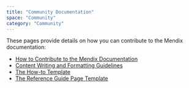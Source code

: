 ```yaml
---
title: "Community Documentation"
space: "Community"
category: "Community"
---
```


These pages provide details on how you can contribute to the Mendix documentation:

* [How to Contribute to the Mendix Documentation](Contribute+to+the+Mendix+Documentation)
* [Content Writing and Formatting Guidelines](Content+Writing+and+Formatting+Guidelines)
* [The How-to Template](The+How+to+Template+Page)
* [The Reference Guide Page Template](The+Reference+Guide+Page+Template+Page)